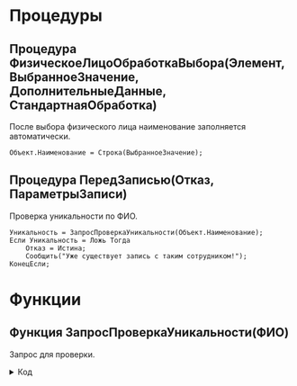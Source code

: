 # Процедуры

## Процедура ФизическоеЛицоОбработкаВыбора(Элемент, ВыбранноеЗначение, ДополнительныеДанные, СтандартнаяОбработка)
После выбора физического лица наименование заполняется автоматически.
```
Объект.Наименование = Строка(ВыбранноеЗначение);
```

## Процедура ПередЗаписью(Отказ, ПараметрыЗаписи)
Проверка уникальности по ФИО.

```
Уникальность = ЗапросПроверкаУникальности(Объект.Наименование);
Если Уникальность = Ложь Тогда
	Отказ = Истина;
	Сообщить("Уже существует запись с таким сотрудником!");
КонецЕсли;
```

# Функции 

## Функция ЗапросПроверкаУникальности(ФИО) 
Запрос для проверки.

<details>
<summary>Код</summary>

	Запрос = Новый Запрос;
	Запрос.Текст = 
		"ВЫБРАТЬ
		|	СотрудникиДляУчетаТМЦ.Наименование КАК Наименование
		|ИЗ
		|	Справочник.СотрудникиДляУчетаТМЦ КАК СотрудникиДляУчетаТМЦ
		|ГДЕ
		|	СотрудникиДляУчетаТМЦ.Наименование = &Наименование";
	
	Запрос.УстановитьПараметр("Наименование", ФИО);
	
	РезультатЗапроса = Запрос.Выполнить();
	
	Возврат ?(РезультатЗапроса.Выгрузить().Количество() > 0, Ложь, Истина); 
</details>

